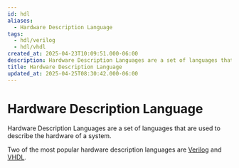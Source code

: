 ```yaml
---
id: hdl
aliases:
  - Hardware Description Language
tags:
  - hdl/verilog
  - hdl/vhdl
created_at: 2025-04-23T10:09:51.000-06:00
description: Hardware Description Languages are a set of languages that are used to describe the hardware of a system.
title: Hardware Description Language
updated_at: 2025-04-25T08:30:42.000-06:00
---
```


# Hardware Description Language

Hardware Description Languages are a set of languages that are used to describe the hardware of a system.

Two of the most popular hardware description languages are [Verilog](/tags/hdl/verilog) and [VHDL](/tags/hdl/vhdl).
